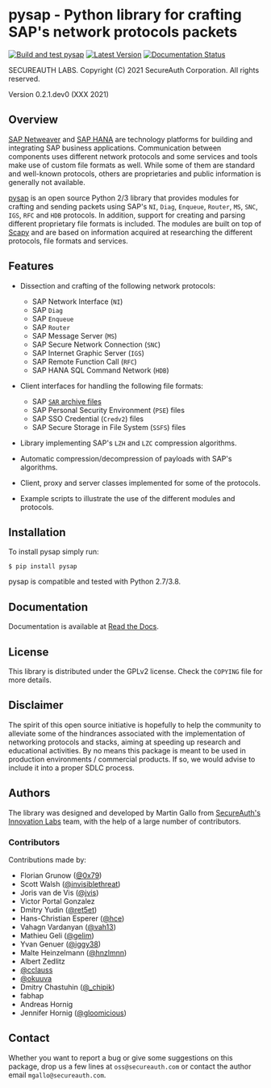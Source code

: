 pysap - Python library for crafting SAP's network protocols packets
===================================================================

[![Build and test pysap](https://github.com/SecureAuthCorp/pysap/workflows/Build%20and%20test%20pysap/badge.svg)](https://github.com/SecureAuthCorp/pysap/actions?query=workflow%3A%22Build+and+test+pysap%22)
[![Latest Version](https://img.shields.io/pypi/v/pysap.svg)](https://pypi.python.org/pypi/pysap/)
[![Documentation Status](http://readthedocs.org/projects/pysap/badge/?version=latest)](http://pysap.readthedocs.io/en/latest/?badge=latest)

SECUREAUTH LABS. Copyright (C) 2021 SecureAuth Corporation. All rights reserved.

Version 0.2.1.dev0 (XXX 2021)


Overview
--------

[SAP Netweaver](https://www.sap.com/platform/netweaver/index.epx) and
[SAP HANA](https://www.sap.com/products/hana.html) are technology platforms for
building and integrating SAP business applications. Communication between components
uses different network protocols and some services and tools make use of custom file
formats as well. While some of them are standard and well-known protocols, others
are proprietaries and public information is generally not available.

[pysap](https://www.secureauth.com/labs/open-source-tools/pysap)
is an open source Python 2/3 library that provides modules for crafting and sending packets
using SAP's `NI`, `Diag`, `Enqueue`, `Router`, `MS`, `SNC`, `IGS`, `RFC` and `HDB`
protocols. In addition, support for creating and parsing different proprietary file
formats is included. The modules are built on top of [Scapy](https://scapy.net/) and are
based on information acquired at researching the different protocols, file formats
and services.


Features
--------

* Dissection and crafting of the following network protocols:

    * SAP Network Interface (`NI`)
    * SAP `Diag`
    * SAP `Enqueue`
    * SAP `Router`
    * SAP Message Server (`MS`)
    * SAP Secure Network Connection (`SNC`)
    * SAP Internet Graphic Server (`IGS`)
    * SAP Remote Function Call (`RFC`)
    * SAP HANA SQL Command Network (`HDB`)

* Client interfaces for handling the following file formats:

    * SAP [`SAR` archive files](https://www.iana.org/assignments/media-types/application/vnd.sar)
    * SAP Personal Security Environment (`PSE`) files
    * SAP SSO Credential (`Credv2`) files
    * SAP Secure Storage in File System (`SSFS`) files

* Library implementing SAP's `LZH` and `LZC` compression algorithms.

* Automatic compression/decompression of payloads with SAP's algorithms.

* Client, proxy and server classes implemented for some of the protocols.

* Example scripts to illustrate the use of the different modules and protocols.


Installation
------------

To install pysap simply run:

    $ pip install pysap

pysap is compatible and tested with Python 2.7/3.8.

Documentation
-------------

Documentation is available at [Read the Docs](https://pysap.readthedocs.io/en/latest/).


License
-------

This library is distributed under the GPLv2 license. Check the `COPYING` file for
more details.


Disclaimer
----------

The spirit of this open source initiative is hopefully to help the community to
alleviate some of the hindrances associated with the implementation of
networking protocols and stacks, aiming at speeding up research and educational
activities. By no means this package is meant to be used in production
environments / commercial products. If so, we would advise to include it into a
proper SDLC process.


Authors
-------

The library was designed and developed by Martin Gallo from [SecureAuth's Innovation
Labs](https://www.secureauth.com/labs/) team, with the help of a large number of
contributors.

### Contributors ###

Contributions made by:

  * Florian Grunow ([@0x79](https://twitter.com/0x79))
  * Scott Walsh ([@invisiblethreat](https://github.com/invisiblethreat))
  * Joris van de Vis ([@jvis](https://twitter.com/jvis))
  * Victor Portal Gonzalez
  * Dmitry Yudin ([@ret5et](https://github.com/ret5et))
  * Hans-Christian Esperer ([@hce](https://github.com/hce))
  * Vahagn Vardanyan ([@vah13](https://github.com/vah13))
  * Mathieu Geli ([@gelim](https://github.com/gelim))
  * Yvan Genuer ([@iggy38](https://github.com/iggy38))
  * Malte Heinzelmann ([@hnzlmnn](https://github.com/hnzlmnn))
  * Albert Zedlitz
  * [@cclauss](https://github.com/cclauss)
  * [@okuuva](https://github.com/okuuva)
  * Dmitry Chastuhin ([@_chipik](https://twitter.com/_chipik))
  * fabhap
  * Andreas Hornig
  * Jennifer Hornig ([@gloomicious](https://github.com/gloomicious))


Contact
-------

Whether you want to report a bug or give some suggestions on this package, drop
us a few lines at `oss@secureauth.com` or contact the author email
`mgallo@secureauth.com`.
